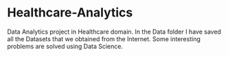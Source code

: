 # Healthcare-Analytics
Data Analytics project in Healthcare domain.
In the Data folder I have saved all the Datasets that we obtained from the Internet.
Some interesting problems are solved using Data Science.
